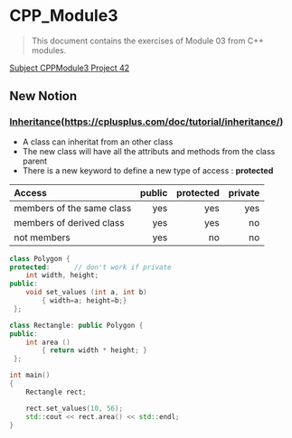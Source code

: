 # CPP_Module3

>This document contains the exercises of Module 03 from C++ modules.

[Subject CPPModule3 Project 42](https://cdn.intra.42.fr/pdf/pdf/113975/en.subject.pdf)

## New Notion

### [Inheritance](https://en.cppreference.com/w/cpp/language/derived_class)(https://cplusplus.com/doc/tutorial/inheritance/)
- A class can inheritat from an other class
- The new class will have all the attributs and methods from the class parent
- There is a new keyword to define a new type of access : **protected**

| Access| public| protected| private|
|:--------------|------------:|------------:|------------:|
| members of the same class|yes |yes |yes |
| members of derived class|yes |yes |no |
| not members|yes |no |no |

```c++
class Polygon {
protected:		// don't work if private
	int width, height;
public:
	void set_values (int a, int b)
		{ width=a; height=b;}
 };

class Rectangle: public Polygon {
public:
	int area ()
		{ return width * height; }
 };

int main()
{
	Rectangle rect;

	rect.set_values(10, 56);
	std::cout << rect.area() << std::endl;
}
```
